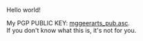 Hello world!

My PGP PUBLIC KEY:
[mggeerarts_pub.asc](https://mggeerarts.github.io/mggeerarts_pub.asc "download"). <br> If you don't know what this is, it's not for you.